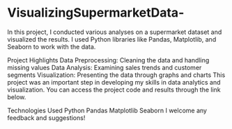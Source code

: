 # VisualizingSupermarketData-
In this project, I conducted various analyses on a supermarket dataset and visualized the results. I used Python libraries like Pandas, Matplotlib, and Seaborn to work with the data.

Project Highlights
Data Preprocessing: Cleaning the data and handling missing values
Data Analysis: Examining sales trends and customer segments
Visualization: Presenting the data through graphs and charts
This project was an important step in developing my skills in data analytics and visualization. You can access the project code and results through the link below.

Technologies Used
Python
Pandas
Matplotlib
Seaborn
I welcome any feedback and suggestions!
